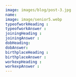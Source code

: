 ```yaml
---
image: images/blog/post-3.jpg
name: 
image: image/senior5.webp
typeofworkHeading : 
typeofworkAnswer : 
joiningHeading : 
joiningAnswer : 
dobHeading: 
dobAnswer:
birthplaceHeading :
birthplaceAnswer :
workexpHeading :
workexpAnswer :  
---
```


##### 

###### 

##### 

###### 
&nbsp;
